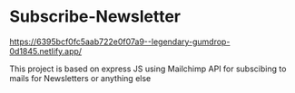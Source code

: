 # Subscribe-Newsletter
https://6395bcf0fc5aab722e0f07a9--legendary-gumdrop-0d1845.netlify.app/

This project is based on express JS using Mailchimp API for subscibing to mails for Newsletters or anything else
